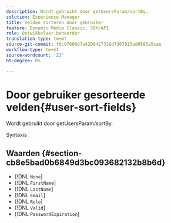 ```yaml
---
description: Wordt gebruikt door getUsersParam/sortBy.
solution: Experience Manager
title: Velden sorteren door gebruiker
feature: Dynamic Media Classic, SDK/API
role: Ontwikkelaar,beheerder
translation-type: tm+mt
source-git-commit: f6c97606d7a4209427316d7367013ad9585a5cae
workflow-type: tm+mt
source-wordcount: '23'
ht-degree: 0%

---
```



# Door gebruiker gesorteerde velden{#user-sort-fields}

Wordt gebruikt door getUsersParam/sortBy.

Syntaxis

## Waarden {#section-cb8e5bad0b6849d3bc093682132b8b6d}

* [!DNL `None`]
* [!DNL `FirstName`]
* [!DNL `LastName`]
* [!DNL `Email`]
* [!DNL `Role`]
* [!DNL `Valid`]
* [!DNL `PasswordExpiration`]

